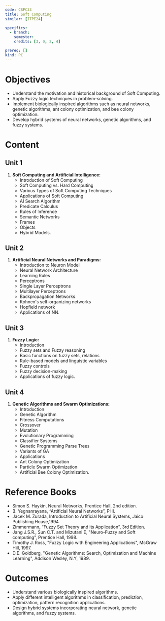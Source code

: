 ```yaml
---
code: CSPC33
title: Soft Computing
similar: [ITPE24]

specifics:
  - branch: 
    semester: 
    credits: [3, 0, 2, 4]

prereq: []
kind: PC
---
```


# Objectives

- Understand the motivation and historical background of Soft Computing.
- Apply Fuzzy logic techniques in problem-solving.
- Implement biologically inspired algorithms such as neural networks, genetic algorithms, ant colony optimization, and bee colony optimization.
- Develop hybrid systems of neural networks, genetic algorithms, and fuzzy systems.

# Content

## Unit 1

1. **Soft Computing and Artificial Intelligence:**
   - Introduction of Soft Computing
   - Soft Computing vs. Hard Computing
   - Various Types of Soft Computing Techniques
   - Applications of Soft Computing
   - AI Search Algorithm
   - Predicate Calculus
   - Rules of Inference
   - Semantic Networks
   - Frames
   - Objects
   - Hybrid Models.

## Unit 2

1. **Artificial Neural Networks and Paradigms:**
   - Introduction to Neuron Model
   - Neural Network Architecture
   - Learning Rules
   - Perceptrons
   - Single Layer Perceptrons
   - Multilayer Perceptrons
   - Backpropagation Networks
   - Kohnen's self-organizing networks
   - Hopfield network
   - Applications of NN.

## Unit 3

1. **Fuzzy Logic:**
   - Introduction
   - Fuzzy sets and Fuzzy reasoning
   - Basic functions on fuzzy sets, relations
   - Rule-based models and linguistic variables
   - Fuzzy controls
   - Fuzzy decision-making
   - Applications of fuzzy logic.

## Unit 4

1. **Genetic Algorithms and Swarm Optimizations:**
   - Introduction
   - Genetic Algorithm
   - Fitness Computations
   - Crossover
   - Mutation
   - Evolutionary Programming
   - Classifier Systems
   - Genetic Programming Parse Trees
   - Variants of GA
   - Applications
   - Ant Colony Optimization
   - Particle Swarm Optimization
   - Artificial Bee Colony Optimization.

# Reference Books

- Simon S. Haykin, Neural Networks, Prentice Hall, 2nd edition.
- B. Yegnanrayana, “Artificial Neural Networks”, PHI.
- Jacek M. Zurada, Introduction to Artificial Neural Systems, Jaico Publishing House,1994
- Zimmermann, “Fuzzy Set Theory and its Application”, 3rd Edition.
- Jang J.S.R., Sun C.T. and Mizutani E, "Neuro-Fuzzy and Soft computing", Prentice Hall, 1998.
- Timothy J. Ross, "Fuzzy Logic with Engineering Applications", McGraw Hill, 1997.
- D.E. Goldberg, "Genetic Algorithms: Search, Optimization and Machine Learning", Addison Wesley, N.Y, 1989.

# Outcomes

- Understand various biologically inspired algorithms.
- Apply different intelligent algorithms in classification, prediction, optimization, pattern recognition applications.
- Design hybrid systems incorporating neural network, genetic algorithms, and fuzzy systems.
